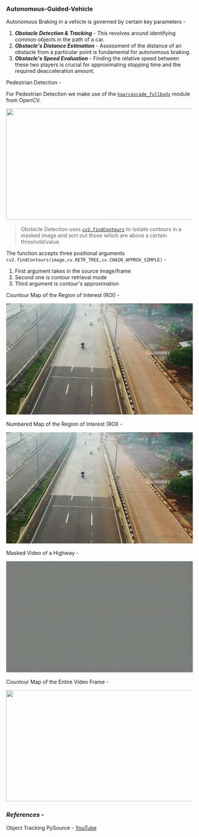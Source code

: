 ### Autonomous-Guided-Vehicle

Autonomous Braking in a vehicle is governed by certain key parameters - 
1. ***Obstacle Detection & Tracking*** - This revolves around identifying common objects in the path of a car.
2. ***Obstacle's Distance Estimation*** - Assessment of the distance of an obstacle from a particular point is fundamental for autonomous braking.
3. ***Obstacle's Speed Evaluation*** - Finding the relative speed between these two players is crucial for approximating stopping time and the required deacceleration amount.

Pedestrian Detection - 

For Pedestrian Detection we make use of the [`haarcascade_fullbody`](https://github.com/opencv/opencv/blob/master/data/haarcascades/haarcascade_fullbody.xml) module from OpenCV.

<img src="https://github.com/souvik0306/Autonomous-Guided-Vehicle/blob/master/Resources/Pedestrian.gif" width="600" height="300">

> Obstacle Detection uses [`cv2.findContours`](https://docs.opencv.org/3.4.15/df/d0d/tutorial_find_contours.html)  to isolate contours in a masked image and sort out those which are above a certain threshold/value.

The function accepts three positional arguments `cv2.findContours(image,cv.RETR_TREE,cv.CHAIN_APPROX_SIMPLE)` -
1. First argument takes in the source image/frame 
2. Second one is contour retrieval mode
3. Third argument is contour's approximation

Countour Map of the Region of Interest (ROI) - 

<img src="https://github.com/souvik0306/Autonomous-Guided-Vehicle/blob/master/Resources/roioutput.gif" width="600" height="300">

Numbered Map of the Region of Interest (ROI) -  

<img src="https://github.com/souvik0306/Autonomous-Guided-Vehicle/blob/master/Resources/numbered.gif" width="600" height="300">

Masked Video of a Highway - 

<img src="https://github.com/souvik0306/Autonomous-Guided-Vehicle/blob/master/Resources/mask_output.gif" width="600" height="300">

Countour Map of the Entire Video Frame - 

<img src="https://github.com/souvik0306/Autonomous-Guided-Vehicle/blob/master/Resources/contour_output.gif" width="600" height="300">

### *References* - 
Object Tracking PySource - [YouTube](https://www.youtube.com/watch?v=O3b8lVF93jU&list=LL&index=1&ab_channel=Pysource)

